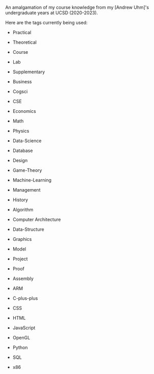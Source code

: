 An amalgamation of my course knowledge from my [Andrew Uhm]'s undergraduate years at UCSD (2020-2023).

Here are the tags currently being used:
- Practical
- Theoretical

- Course
- Lab
- Supplementary

- Business
- Cogsci
- CSE
- Economics
- Math
- Physics

- Data-Science
- Database
- Design
- Game-Theory
- Machine-Learning
- Management
- History

- Algorithm
- Computer Architecture
- Data-Structure
- Graphics
- Model
- Project
- Proof

- Assembly
- ARM
- C-plus-plus
- CSS
- HTML
- JavaScript
- OpenGL
- Python
- SQL
- x86
